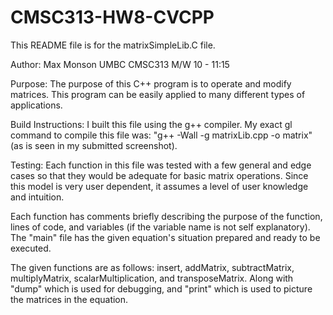 # CMSC313-HW8-CVCPP
This README file is for the matrixSimpleLib.C file.

Author: Max Monson   UMBC CMSC313 M/W 10 - 11:15

Purpose:
The purpose of this C++ program is to operate and modify matrices.
This program can be easily applied to many different types of applications.

Build Instructions:
I built this file using the g++ compiler. 
My exact gl command to compile this file was: "g++ -Wall -g matrixLib.cpp -o matrix" (as is seen in my submitted screenshot).

Testing:
Each function in this file was tested with a few general and edge cases so that they would be adequate for basic matrix operations.
Since this model is very user dependent, it assumes a level of user knowledge and intuition.

Each function has comments briefly describing the purpose of the function, lines of code, and variables (if the variable name is not self explanatory).
The "main" file has the given equation's situation prepared and ready to be executed.

The given functions are as follows:
insert, addMatrix, subtractMatrix, multiplyMatrix, scalarMultiplication, and transposeMatrix. 
Along with "dump" which is used for debugging, and "print" which is used to picture the matrices in the equation.
